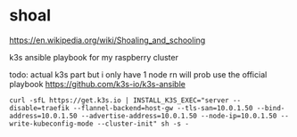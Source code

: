 # shoal

https://en.wikipedia.org/wiki/Shoaling_and_schooling

k3s ansible playbook for my raspberry cluster

todo: actual k3s part but i only have 1 node rn will prob use the official playbook https://github.com/k3s-io/k3s-ansible

`curl -sfL https://get.k3s.io | INSTALL_K3S_EXEC="server --disable=traefik --flannel-backend=host-gw --tls-san=10.0.1.50 --bind-address=10.0.1.50 --advertise-address=10.0.1.50 --node-ip=10.0.1.50 --write-kubeconfig-mode --cluster-init" sh -s -`